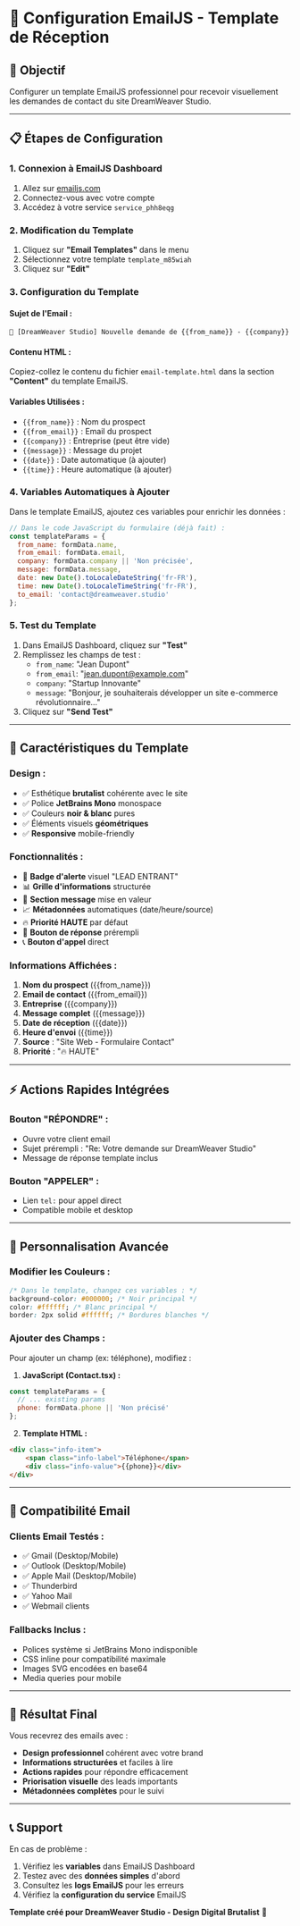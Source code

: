 # 📧 Configuration EmailJS - Template de Réception

## 🎯 **Objectif**
Configurer un template EmailJS professionnel pour recevoir visuellement les demandes de contact du site DreamWeaver Studio.

---

## 📋 **Étapes de Configuration**

### **1. Connexion à EmailJS Dashboard**
1. Allez sur [emailjs.com](https://www.emailjs.com/)
2. Connectez-vous avec votre compte
3. Accédez à votre service `service_phh8eqg`

### **2. Modification du Template**
1. Cliquez sur **"Email Templates"** dans le menu
2. Sélectionnez votre template `template_m85wiah`
3. Cliquez sur **"Edit"**

### **3. Configuration du Template**

#### **Sujet de l'Email :**
```
🚨 [DreamWeaver Studio] Nouvelle demande de {{from_name}} - {{company}}
```

#### **Contenu HTML :**
Copiez-collez le contenu du fichier `email-template.html` dans la section **"Content"** du template EmailJS.

#### **Variables Utilisées :**
- `{{from_name}}` : Nom du prospect
- `{{from_email}}` : Email du prospect  
- `{{company}}` : Entreprise (peut être vide)
- `{{message}}` : Message du projet
- `{{date}}` : Date automatique (à ajouter)
- `{{time}}` : Heure automatique (à ajouter)

### **4. Variables Automatiques à Ajouter**

Dans le template EmailJS, ajoutez ces variables pour enrichir les données :

```javascript
// Dans le code JavaScript du formulaire (déjà fait) :
const templateParams = {
  from_name: formData.name,
  from_email: formData.email,
  company: formData.company || 'Non précisée',
  message: formData.message,
  date: new Date().toLocaleDateString('fr-FR'),
  time: new Date().toLocaleTimeString('fr-FR'),
  to_email: 'contact@dreamweaver.studio'
};
```

### **5. Test du Template**

1. Dans EmailJS Dashboard, cliquez sur **"Test"**
2. Remplissez les champs de test :
   - `from_name`: "Jean Dupont"
   - `from_email`: "jean.dupont@example.com"  
   - `company`: "Startup Innovante"
   - `message`: "Bonjour, je souhaiterais développer un site e-commerce révolutionnaire..."
3. Cliquez sur **"Send Test"**

---

## 🎨 **Caractéristiques du Template**

### **Design :**
- ✅ Esthétique **brutalist** cohérente avec le site
- ✅ Police **JetBrains Mono** monospace
- ✅ Couleurs **noir & blanc** pures
- ✅ Éléments visuels **géométriques**
- ✅ **Responsive** mobile-friendly

### **Fonctionnalités :**
- 🚨 **Badge d'alerte** visuel "LEAD ENTRANT"
- 📊 **Grille d'informations** structurée
- 💬 **Section message** mise en valeur
- 📈 **Métadonnées** automatiques (date/heure/source)
- 🔥 **Priorité HAUTE** par défaut
- 📧 **Bouton de réponse** prérempli
- 📞 **Bouton d'appel** direct

### **Informations Affichées :**
1. **Nom du prospect** ({{from_name}})
2. **Email de contact** ({{from_email}})
3. **Entreprise** ({{company}})
4. **Message complet** ({{message}})
5. **Date de réception** ({{date}})
6. **Heure d'envoi** ({{time}})
7. **Source** : "Site Web - Formulaire Contact"
8. **Priorité** : "🔥 HAUTE"

---

## ⚡ **Actions Rapides Intégrées**

### **Bouton "RÉPONDRE" :**
- Ouvre votre client email
- Sujet prérempli : "Re: Votre demande sur DreamWeaver Studio"
- Message de réponse template inclus

### **Bouton "APPELER" :**
- Lien `tel:` pour appel direct
- Compatible mobile et desktop

---

## 🔧 **Personnalisation Avancée**

### **Modifier les Couleurs :**
```css
/* Dans le template, changez ces variables : */
background-color: #000000; /* Noir principal */
color: #ffffff; /* Blanc principal */
border: 2px solid #ffffff; /* Bordures blanches */
```

### **Ajouter des Champs :**
Pour ajouter un champ (ex: téléphone), modifiez :

1. **JavaScript (Contact.tsx) :**
```javascript
const templateParams = {
  // ... existing params
  phone: formData.phone || 'Non précisé'
};
```

2. **Template HTML :**
```html
<div class="info-item">
    <span class="info-label">Téléphone</span>
    <div class="info-value">{{phone}}</div>
</div>
```

---

## 📱 **Compatibilité Email**

### **Clients Email Testés :**
- ✅ Gmail (Desktop/Mobile)
- ✅ Outlook (Desktop/Mobile)  
- ✅ Apple Mail (Desktop/Mobile)
- ✅ Thunderbird
- ✅ Yahoo Mail
- ✅ Webmail clients

### **Fallbacks Inclus :**
- Polices système si JetBrains Mono indisponible
- CSS inline pour compatibilité maximale
- Images SVG encodées en base64
- Media queries pour mobile

---

## 🚀 **Résultat Final**

Vous recevrez des emails avec :
- **Design professionnel** cohérent avec votre brand
- **Informations structurées** et faciles à lire
- **Actions rapides** pour répondre efficacement
- **Priorisation visuelle** des leads importants
- **Métadonnées complètes** pour le suivi

---

## 📞 **Support**

En cas de problème :
1. Vérifiez les **variables** dans EmailJS Dashboard
2. Testez avec des **données simples** d'abord
3. Consultez les **logs EmailJS** pour les erreurs
4. Vérifiez la **configuration du service** EmailJS

**Template créé pour DreamWeaver Studio - Design Digital Brutalist** 🎨 